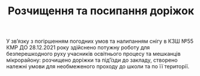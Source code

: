 ﻿---
title: Розчищення та посипання доріжок
---

У зв’язку з погіршенням погодних умов та налипанням снігу в КЗШ №55 КМР ДО 28.12.2021 року здійснено потужну роботу для безперешкодного руху учасників освітнього процесу та мешканців мікрорайону: розчищено доріжки та під’їзди до закладу, створено належні умови для необмеженого проходу до школи та по її території.

<slideshow />
